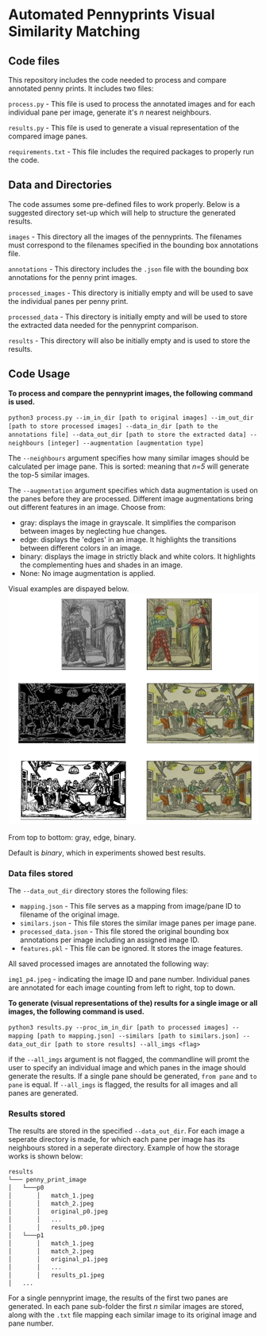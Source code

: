 

# Automated Pennyprints Visual Similarity Matching

## Code files

This repository includes the code needed to process and compare annotated penny prints. It includes two files:

`process.py` - This file is used to process the annotated images and for each individual pane per image, generate it's _n_ nearest neighbours. 

`results.py` - This file is used to generate a visual representation of the compared image panes.

`requirements.txt` - This file includes the required packages to properly run the code.

## Data and Directories 

The code assumes some pre-defined files to work properly. Below is a suggested directory set-up which will help to structure the generated results. 

`images` - This directory all the images of the pennyprints. The filenames must correspond to the filenames specified in the bounding box annotations file. 

`annotations` - This directory includes the `.json` file with the bounding box annotations for the penny print images.

`processed_images` - This directory is initially empty and will be used to save the individual panes per penny print.

`processed_data` - This directory is initially empty and will be used to store the extracted data needed for the pennyprint comparison. 

`results` - This directory will also be initially empty and is used to store the results.

## Code Usage

**To process and compare the pennyprint images, the following command is used.**

`python3 process.py --im_in_dir [path to original images] --im_out_dir [path to store processed images] --data_in_dir [path to the annotations file] --data_out_dir [path to store the extracted data] --neighbours [integer] --augmentation [augmentation type]`

The `--neighbours` argument specifies how many similar images should be calculated per image pane. This is sorted: meaning that _n=5_ will generate the top-5 similar images.

The `--augmentation` argument specifies which data augmentation is used on the panes before they are processed. Different image augmentations bring out different features in an image. Choose from: 
- gray: displays the image in grayscale. It simplifies the comparison between images by neglecting hue changes. 
- edge: displays the 'edges' in an image. It highlights the transitions between different colors in an image. 
- binary: displays the image in strictly black and white colors. It highlights the complementing hues and shades in an image.
- None: No image augmentation is applied. 

Visual examples are dispayed below. ![here](https://github.com/selinakhan/pennyprint_matching/blob/main/augmentations.png) 

From top to bottom: gray, edge, binary.

Default is *binary*, which in experiments showed best results. 

### Data files stored

The `--data_out_dir` directory stores the following files:

 - `mapping.json` - This file serves as a mapping from image/pane ID to filename of the original image.
 - `similars.json` - This file stores the similar image panes per image pane.
 - `processed_data.json` - This file stored the original bounding box annotations per image including an assigned image ID.
 - `features.pkl` - This file can be ignored. It stores the image features.

All saved processed images are annotated the following way:

`img1_p4.jpeg`  -  indicating the image ID and pane number. Individual panes are annotated for each image counting from left to right, top to down.  

**To generate (visual representations of the) results for a single image or all images, the following command is used.**

`python3 results.py --proc_im_in_dir [path to processed images] --mapping [path to mapping.json] --similars [path to similars.json] --data_out_dir [path to store results] --all_imgs <flag>`

if the `--all_imgs` argument is not flagged, the commandline will promt the user to specify an individual image and which panes in the image should generate the results. If a single pane should be generated, `from pane`  and `to pane` is equal. 
If `--all_imgs` is flagged, the results for all images and all panes are generated.

### Results stored

The results are stored in the specified `--data_out_dir`. For each image a seperate directory is made, for which each pane per image has its neighbours stored in a seperate directory. Example of how the storage works is shown below:

```
results
└─── penny_print_image
│   └───p0
│       │   match_1.jpeg
│       │   match_2.jpeg
│       │   original_p0.jpeg
│       │   ...
│       │   results_p0.jpeg
│   └───p1
│       │   match_1.jpeg
│       │   match_2.jpeg
│       │   original_p1.jpeg
│       │   ...
│       │   results_p1.jpeg
│   ...
```

For a single pennyprint image, the results of the first two panes are generated. In each pane sub-folder the first _n_ similar images are stored, along with the `.txt` file mapping each similar image to its original image and pane number.

 
